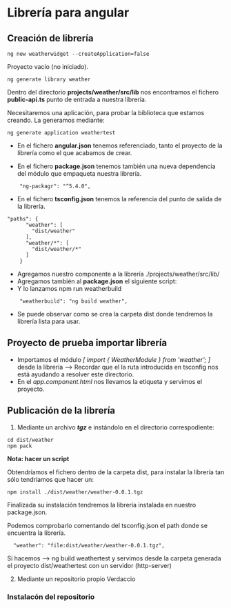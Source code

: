 # Librería para angular

## Creación de librería

```
ng new weatherwidget --createApplication=false
```

Proyecto vacío (no iniciado).

```
ng generate library weather
```

Dentro del directorio **projects/weather/src/lib** nos encontramos el fichero **public-api.ts** punto de entrada a nuestra librería.

Necesitaremos una aplicación, para probar la biblioteca que estamos creando. La generamos mediante:

```
ng generate application weathertest
```

- En el fichero **angular.json** tenemos referenciado, tanto el proyecto de la librería como el que acabamos de crear.

- En el fichero **package.json** tenemos también una nueva dependencia del módulo que empaqueta nuestra librería.

```
    "ng-packagr": "^5.4.0",
```

- En el fichero **tsconfig.json** tenemos la referencia del punto de salida de la librería.

```
"paths": {
      "weather": [
        "dist/weather"
      ],
      "weather/*": [
        "dist/weather/*"
      ]
    }
```

- Agregamos nuestro componente a la librería ./projects/weather/src/lib/
- Agregamos también al **package.json** el siguiente script:
- Y lo lanzamos npm run weatherbuild
  
```
    "weatherbuild": "ng build weather",
```

- Se puede observar como se crea la carpeta dist donde tendremos la librería lista para usar.

## Proyecto de prueba importar librería

- Importamos el módulo *[ import { WeatherModule } from 'weather'; ]* desde la librería --> Recordar que el la ruta introducida en tsconfig nos está ayudando a resolver este directorio.
- En el *app.component.html* nos llevamos la etiqueta **<app-weather></app-weather>** y servimos el proyecto.

## Publicación de la librería

1) Mediante un archivo ***tgz*** e instándolo en el directorio correspodiente:

```
cd dist/weather
npm pack
```
**Nota: hacer un script**

Obtendríamos el fichero dentro de la carpeta dist, para instalar la librería tan sólo tendríamos que hacer un:

```
npm install ./dist/weather/weather-0.0.1.tgz 
```

Finalizada su instalación tendremos la librería instalada en nuestro package.json.

Podemos comprobarlo comentando del tsconfig.json el path donde se encuentra la librería.

```
  "weather": "file:dist/weather/weather-0.0.1.tgz",
```

Si hacemos --> ng build weathertest y servimos desde la carpeta generada el proyecto dist/weathertest con un servidor (http-server)

2) Mediante un repositorio propio Verdaccio

### Instalacón del repositorio


